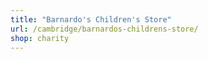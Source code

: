 ```yaml
---
title: "Barnardo's Children's Store"
url: /cambridge/barnardos-childrens-store/
shop: charity
---
```

